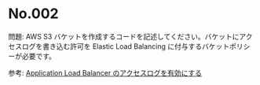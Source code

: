 # No.002

問題: AWS S3 バケットを作成するコードを記述してください。バケットにアクセスログを書き込む許可を Elastic Load Balancing に付与するバケットポリシーが必要です。

参考: [Application Load Balancer のアクセスログを有効にする](https://docs.aws.amazon.com/ja_jp/elasticloadbalancing/latest/application/enable-access-logging.html#attach-bucket-policy)
